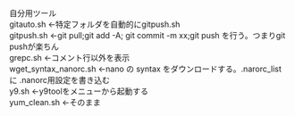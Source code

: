自分用ツール<br>
gitauto.sh ←特定フォルダを自動的にgitpush.sh<br>
gitpush.sh ←git pull;git add -A; git commit -m xx;git push を行う。つまりgit pushが楽ちん<br>
grepc.sh ←コメント行以外を表示<br>
wget_syntax_nanorc.sh  ←nano の syntax をダウンロードする。.narorc_list に .nanorc用設定を書き込む<br>
y9.sh ←y9toolをメニューから起動する<br>
yum_clean.sh ←そのまま<br>
